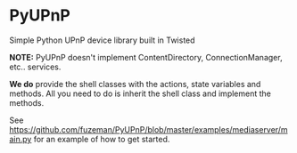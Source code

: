 PyUPnP
======

Simple Python UPnP device library built in Twisted

**NOTE:** PyUPnP doesn't implement ContentDirectory, ConnectionManager, etc.. services.

**We do** provide the shell classes with the actions, state variables and methods.
All you need to do is inherit the shell class and implement the methods.

See https://github.com/fuzeman/PyUPnP/blob/master/examples/mediaserver/main.py
for an example of how to get started.
